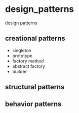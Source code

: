 # design_patterns
design patterns

## creational patterns
- singleton
- prototype
- factory method
- abstract factory
- builder

## structural patterns
## behavior patterns
